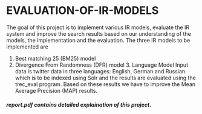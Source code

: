 # EVALUATION-OF-IR-MODELS
The goal of this project is to implement various IR models, evaluate the IR system and improve the search results based on our understanding of the models, the implementation and the evaluation. The three IR models to be implemented are
1. Best matching 25 (BM25) model
2. Divergence From Randomness (DFR) model 3. Language Model
Input data is twitter data in three languages: English, German and Russian which is to be indexed using Solr and the results are evaluated using the trec_eval program. Based on these results we have to improve the Mean Average Precision (MAP) results.

##### report.pdf contains detailed explaination of this project.
